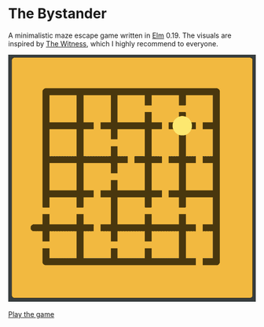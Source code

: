 # The Bystander

A minimalistic maze escape game written in [Elm](https://elm-lang.org) 0.19. The visuals are inspired by [The Witness](https://store.steampowered.com/app/210970/The_Witness/), which I highly recommend to everyone.

![A GIF of an AI playing the game](demo.gif)

[Play the game](https://elm-bystander.temochka.com/)
